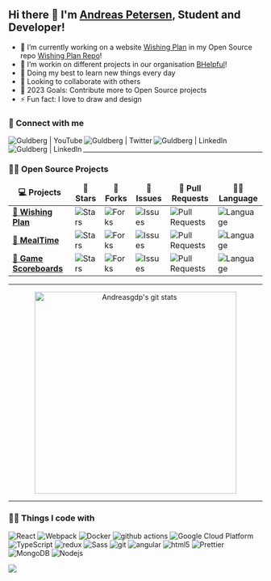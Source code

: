 ## Hi there 👋 I'm <a href="https://andreasgdp.netlify.app/" target="_blank">Andreas Petersen</a>, Student and Developer!

-   🔭 I’m currently working on a website [Wishing Plan][wp] in my Open Source repo [Wishing Plan Repo][wprepo]!
-   📑 I’m workin on different projects in our organisation [BHelpful][bhelpful]!
-   🌱 Doing my best to learn new things every day
-   👯 Looking to collaborate with others
-   🥅 2023 Goals: Contribute more to Open Source projects
-   ⚡ Fun fact: I love to draw and design

### 🤙 Connect with me

[<img align="left" alt="Guldberg | YouTube" src="https://img.shields.io/badge/YouTube-FF0000?style=for-the-badge&logo=youtube&logoColor=white" />][youtube]
[<img align="left" alt="Guldberg | Twitter" src="https://img.shields.io/badge/Twitter-1DA1F2?style=for-the-badge&logo=twitter&logoColor=white" />][twitter]
[<img align="left" alt="Guldberg | LinkedIn" src="https://img.shields.io/badge/linkedin-%230077B5.svg?&style=for-the-badge&logo=linkedin&logoColor=white" />][linkedin]
[<img align="left" alt="Guldberg | LinkedIn" src="https://img.shields.io/badge/Instagram-E4405F?style=for-the-badge&logo=instagram&logoColor=white" />][instagram]

<br />

---

### 🧑‍🚀 Open Source Projects

<center>
  <table>
    <thead align="center">
      <tr border: none;>
	<td><b>💻 Projects</b></td>
	<td><b>🌟 Stars</b></td>
	<td><b>🍴 Forks</b></td>
	<td><b>🐛 Issues</b></td>
	<td><b>🔔 Pull Requests</b></td>
	<td><b>👨‍💻 Language</b></td>
      </tr>
    </thead>
    <tbody>
      <tr>
        <td><a href="https://github.com/Andreasgdp/Wishing-Plan"><b>🌠 Wishing Plan</b></a></td>
	<td><img alt="Stars" src="https://img.shields.io/github/stars/Andreasgdp/Wishing-Plan?style=flat-square&labelColor=343b41"/></td>
	<td><img alt="Forks" src="https://img.shields.io/github/forks/Andreasgdp/Wishing-Plan?style=flat-square&labelColor=343b41"/></td>
	<td><img alt="Issues" src="https://img.shields.io/github/issues/Andreasgdp/Wishing-Plan?style=flat-square"/></td>
	<td><img alt="Pull Requests" src="https://img.shields.io/github/issues-pr/Andreasgdp/Wishing-Plan?style=flat-square"/></td>
	<td><img alt="Language" src="https://img.shields.io/github/languages/top/Andreasgdp/Wishing-Plan?style=flat-square"/></td>
      </tr>
      <tr>
        <td><a href="https://github.com/BHelpful/BHelpful"><b>🚀 MealTime</b></a></td>
	<td><img alt="Stars" src="https://img.shields.io/github/stars/BHelpful/BHelpful?style=flat-square&labelColor=343b41"/></td>
	<td><img alt="Forks" src="https://img.shields.io/github/forks/BHelpful/BHelpful?style=flat-square&labelColor=343b41"/></td>
	<td><img alt="Issues" src="https://img.shields.io/github/issues/BHelpful/BHelpful?style=flat-square"/></td>
	<td><img alt="Pull Requests" src="https://img.shields.io/github/issues-pr/BHelpful/BHelpful?style=flat-square"/></td>
	<td><img alt="Language" src="https://img.shields.io/github/languages/top/BHelpful/BHelpful?style=flat-square"/></td>
      </tr>
      <tr>
        <td><a href="https://github.com/Andreasgdp/Game-Scoreboards"><b>💯 Game Scoreboards</b></a></td>
	<td><img alt="Stars" src="https://img.shields.io/github/stars/Andreasgdp/Game-Scoreboards?style=flat-square&labelColor=343b41"/></td>
	<td><img alt="Forks" src="https://img.shields.io/github/forks/Andreasgdp/Game-Scoreboards?style=flat-square&labelColor=343b41"/></td>
	<td><img alt="Issues" src="https://img.shields.io/github/issues/Andreasgdp/Game-Scoreboards?style=flat-square"/></td>
	<td><img alt="Pull Requests" src="https://img.shields.io/github/issues-pr/Andreasgdp/Game-Scoreboards?style=flat-square"/></td>
	<td><img alt="Language" src="https://img.shields.io/github/languages/top/Andreasgdp/Game-Scoreboards?style=flat-square"/></td>
      </tr>
    </tbody>
  </table>
</center>

---

<div align="center">
  <a href="https://andreasgdp.netlify.app/">
	  <img width=400  src="https://github-readme-stats-delta-ecru.vercel.app/api?username=Andreasgdp&show_icons=true&count_private=true&line_height=28&hide_border=true&card_width=450&include_all_commits=true&include_orgs=true&exclude_repo=github-readme-stats&theme=dark&bg_color=000000" alt="Andreasgdp's git stats" />	
  </a>
</div>

---

<h3>👨‍💻 Things I code with</h3>
<p>
  <img alt="React" src="https://img.shields.io/badge/-React-45b8d8?style=flat-square&logo=react&logoColor=white" />
  <img alt="Webpack" src="https://img.shields.io/badge/-Webpack-8DD6F9?style=flat-square&logo=webpack&logoColor=white" /> 
  <img alt="Docker" src="https://img.shields.io/badge/-Docker-46a2f1?style=flat-square&logo=docker&logoColor=white" />
  <img alt="github actions" src="https://img.shields.io/badge/-Github_Actions-2088FF?style=flat-square&logo=github-actions&logoColor=white" />
  <img alt="Google Cloud Platform" src="https://img.shields.io/badge/-Google_Cloud_Platform-1a73e8?style=flat-square&logo=google-cloud&logoColor=white" />
  <img alt="TypeScript" src="https://img.shields.io/badge/-TypeScript-007ACC?style=flat-square&logo=typescript&logoColor=white" />
  <img alt="redux" src="https://img.shields.io/badge/-Redux-764ABC?style=flat-square&logo=redux&logoColor=white" />
  <img alt="Sass" src="https://img.shields.io/badge/-Sass-CC6699?style=flat-square&logo=sass&logoColor=white" />
  <img alt="git" src="https://img.shields.io/badge/-Git-F05032?style=flat-square&logo=git&logoColor=white" />
  <img alt="angular" src="https://img.shields.io/badge/-Angular-DD0031?style=flat-square&logo=angular&logoColor=white" />
  <img alt="html5" src="https://img.shields.io/badge/-HTML5-E34F26?style=flat-square&logo=html5&logoColor=white" />
  <img alt="Prettier" src="https://img.shields.io/badge/-Prettier-F7B93E?style=flat-square&logo=prettier&logoColor=white" />
  <img alt="MongoDB" src="https://img.shields.io/badge/-MongoDB-13aa52?style=flat-square&logo=mongodb&logoColor=white" />
  <img alt="Nodejs" src="https://img.shields.io/badge/-Nodejs-43853d?style=flat-square&logo=Node.js&logoColor=white" />
</p>

![](https://visitor-badge.glitch.me/badge?page_id=Andreasgdp)

[twitter]: https://twitter.com/Guldberg20
[youtube]: https://www.youtube.com/channel/UCORVtLIFnURPEo_Fo-MGv8A
[instagram]: https://www.instagram.com/andreasgdp/
[linkedin]: https://www.linkedin.com/in/andreasgdp/
[wp]: https://wishing-plan.com/
[bhelpful]: https://github.com/BHelpful
[wprepo]: https://github.com/Andreasgdp/Wishing-Plan
[gifcredit]: https://dribbble.com/rawcedine
